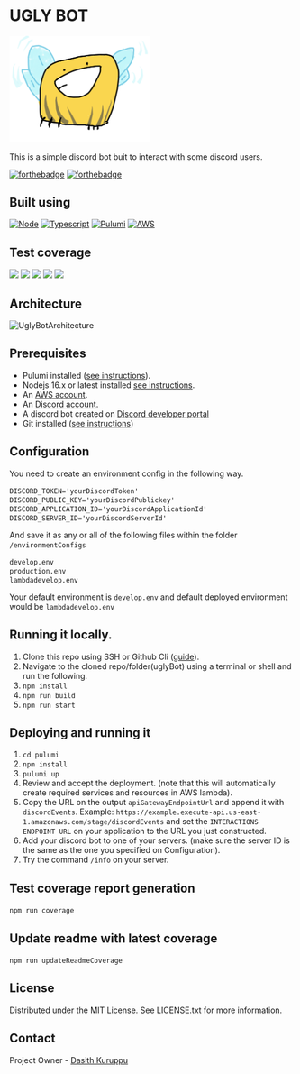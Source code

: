 # UGLY BOT

<img alt="uglyBee" src="./readmeResources/images/uglyBot.png" width="250px">

This is a simple discord bot buit to interact with some discord users.

[![forthebadge](https://forthebadge.com/images/badges/contains-technical-debt.svg)](https://forthebadge.com) [![forthebadge](https://forthebadge.com/images/badges/it-works-why.svg)](https://forthebadge.com)

## Built using

[![Node][node.js]][node-url]
[![Typescript][typescript]][typescript-url]
[![Pulumi][pulumi]][pulumi-url]
[![AWS][aws]][aws-url]

## Test coverage

![](https://img.shields.io/badge/Coverage-86%25-83A603.svg?style=for-the-badge&logo=tsnode&logoColor=white&color=blue&label=Total&prefix=$coverage$) ![](https://img.shields.io/badge/Coverage-79%25-5A7302.svg?style=for-the-badge&logo=codereview&logoColor=white&color=blue&label=Statements&prefix=$statements$) ![](https://img.shields.io/badge/Coverage-94%25-83A603.svg?style=for-the-badge&logo=diagramsdotnet&logoColor=white&color=blue&label=Branches&prefix=$branches$) ![](https://img.shields.io/badge/Coverage-92%25-83A603.svg?style=for-the-badge&logo=awslambda&logoColor=white&color=blue&label=Functions&prefix=$functions$) ![](https://img.shields.io/badge/Coverage-79%25-5A7302.svg?style=for-the-badge&logo=codefactor&logoColor=white&color=blue&label=Lines&prefix=$lines$)

## Architecture
![UglyBotArchitecture](https://user-images.githubusercontent.com/7686931/218322975-ae492b63-02ee-4142-b00b-9333ba88b7f5.png)

## Prerequisites

- Pulumi installed ([see instructions](https://www.pulumi.com/docs/get-started/aws/begin/)).
- Nodejs 16.x or latest installed [see instructions](https://nodejs.org/en/download/).
- An [AWS account](https://aws.amazon.com/).
- An [Discord account](https://discord.com/).
- A discord bot created on [Discord developer portal](https://discord.com/developers/applications)
- Git installed ([see instructions](https://github.com/git-guides/install-git))


## Configuration

You need to create an environment config in the following way.

```
DISCORD_TOKEN='yourDiscordToken'
DISCORD_PUBLIC_KEY='yourDiscordPublickey'
DISCORD_APPLICATION_ID='yourDiscordApplicationId'
DISCORD_SERVER_ID='yourDiscordServerId'
```

And save it as any or all of the following files within the folder `/environmentConfigs`

```
develop.env
production.env
lambdadevelop.env
```

Your default environment is `develop.env` and default deployed environment would be `lambdadevelop.env`

## Running it locally.

1. Clone this repo using SSH or Github Cli ([guide](https://docs.github.com/en/repositories/creating-and-managing-repositories/cloning-a-repository)).
2. Navigate to the cloned repo/folder(uglyBot) using a terminal or shell and run the following.
3. `npm install`
4. `npm run build`
5. `npm run start`

## Deploying and running it

1.  `cd pulumi`
2.  `npm install`
3.  `pulumi up`
4.  Review and accept the deployment. (note that this will automatically create required services and resources in AWS lambda).
5.  Copy the URL on the output `apiGatewayEndpointUrl` and append it with `discordEvents`. Example: `https://example.execute-api.us-east-1.amazonaws.com/stage/discordEvents` and set the `INTERACTIONS ENDPOINT URL` on your application to the URL you just constructed.
6.  Add your discord bot to one of your servers. (make sure the server ID is the same as the one you specified on Configuration).
7.  Try the command `/info` on your server.

## Test coverage report generation

`npm run coverage`

## Update readme with latest coverage

`npm run updateReadmeCoverage`

## License

Distributed under the MIT License. See LICENSE.txt for more information.

## Contact

Project Owner - [Dasith Kuruppu](https://github.com/DasithKuruppu)

[node.js]: https://img.shields.io/badge/Nodejs-000000?style=for-the-badge&logo=node.js&logoColor=white
[node-url]: https://nodejs.org/
[pulumi]: https://img.shields.io/badge/Pulumi-000000?style=for-the-badge&logo=pulumi&logoColor=white
[pulumi-url]: https://www.pulumi.com/
[aws]: https://img.shields.io/badge/AWS-000000?style=for-the-badge&logo=amazonaws&logoColor=#232F3E
[aws-url]: https://aws.amazon.com/
[typescript]: https://img.shields.io/badge/Typescript-000000?style=for-the-badge&logo=typescript&logoColor=white
[typescript-url]: https://typescript.org/
